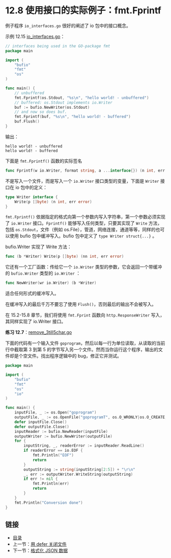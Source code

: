 # 12.8 使用接口的实际例子：fmt.Fprintf

例子程序 `io_interfaces.go` 很好的阐述了 io 包中的接口概念。

示例 12.15 [io_interfaces.go](examples/chapter_12/io_interfaces.go)：

```go
// interfaces being used in the GO-package fmt
package main

import (
	"bufio"
	"fmt"
	"os"
)

func main() {
	// unbuffered
	fmt.Fprintf(os.Stdout, "%s\n", "hello world! - unbuffered")
	// buffered: os.Stdout implements io.Writer
	buf := bufio.NewWriter(os.Stdout)
	// and now so does buf.
	fmt.Fprintf(buf, "%s\n", "hello world! - buffered")
	buf.Flush()
}
```

输出：

```
hello world! - unbuffered
hello world! - buffered
```

下面是 `fmt.Fprintf()` 函数的实际签名

```go
func Fprintf(w io.Writer, format string, a ...interface{}) (n int, err error)
```

不是写入一个文件，而是写入一个 `io.Writer` 接口类型的变量，下面是 `Writer` 接口在 io 包中的定义：

```go
type Writer interface {
	Write(p []byte) (n int, err error)
}
```

`fmt.Fprintf()` 依据指定的格式向第一个参数内写入字符串，第一个参数必须实现了 `io.Writer` 接口。`Fprintf()` 能够写入任何类型，只要其实现了 `Write` 方法，包括 `os.Stdout`，文件（例如 os.File），管道，网络连接，通道等等，同样的也可以使用 bufio 包中缓冲写入。bufio 包中定义了 `type Writer struct{...}` 。

bufio.Writer 实现了 Write 方法：

```go
func (b *Writer) Write(p []byte) (nn int, err error)
```

它还有一个工厂函数：传给它一个 `io.Writer` 类型的参数，它会返回一个带缓冲的 `bufio.Writer` 类型的 `io.Writer` ：

```go
func NewWriter(wr io.Writer) (b *Writer)
```

适合任何形式的缓冲写入。

在缓冲写入的最后千万不要忘了使用 `Flush()`，否则最后的输出不会被写入。

在 15.2-15.8 章节，我们将使用 `fmt.Fprint` 函数向 `http.ResponseWriter` 写入，其同样实现了 io.Writer 接口。

**练习 12.7**：[remove_3till5char.go](exercises/chapter_12/remove_3till5char.go)

下面的代码有一个输入文件 `goprogram`，然后以每一行为单位读取，从读取的当前行中截取第 3 到第 5 的字节写入另一个文件。然而当你运行这个程序，输出的文件却是个空文件。找出程序逻辑中的 bug，修正它并测试。

```go
package main

import (
	"bufio"
	"fmt"
	"os"
	"io"
)

func main() {
	inputFile, _ := os.Open("goprogram")
	outputFile, _ := os.OpenFile("goprogramT", os.O_WRONLY|os.O_CREATE, 0666)
	defer inputFile.Close()
	defer outputFile.Close()
	inputReader := bufio.NewReader(inputFile)
	outputWriter := bufio.NewWriter(outputFile)
	for {
		inputString, _, readerError := inputReader.ReadLine()
		if readerError == io.EOF {
			fmt.Println("EOF")
			return
		}
		outputString := string(inputString[2:5]) + "\r\n"
		_, err := outputWriter.WriteString(outputString)
		if err != nil {
			fmt.Println(err)
			return
		}
	}
	fmt.Println("Conversion done")
}
```

## 链接

- [目录](directory.md)
- 上一节：[用 defer 关闭文件](12.7.md)
- 下一节：[格式化 JSON 数据](12.9.md)

